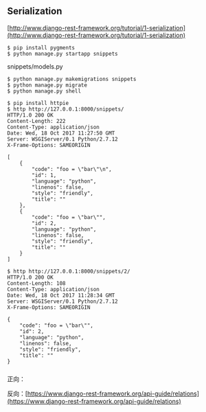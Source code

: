 ## Serialization

[http://www.django-rest-framework.org/tutorial/1-serialization](http://www.django-rest-framework.org/tutorial/1-serialization)

```
$ pip install pygments
$ python manage.py startapp snippets
```

snippets/models.py

```
$ python manage.py makemigrations snippets
$ python manage.py migrate
$ python manage.py shell
```

```
$ pip install httpie
$ http http://127.0.0.1:8000/snippets/
HTTP/1.0 200 OK
Content-Length: 222
Content-Type: application/json
Date: Wed, 18 Oct 2017 11:27:50 GMT
Server: WSGIServer/0.1 Python/2.7.12
X-Frame-Options: SAMEORIGIN

[
    {
        "code": "foo = \"bar\"\n",
        "id": 1,
        "language": "python",
        "linenos": false,
        "style": "friendly",
        "title": ""
    },
    {
        "code": "foo = \"bar\"",
        "id": 2,
        "language": "python",
        "linenos": false,
        "style": "friendly",
        "title": ""
    }
]

$ http http://127.0.0.1:8000/snippets/2/
HTTP/1.0 200 OK
Content-Length: 108
Content-Type: application/json
Date: Wed, 18 Oct 2017 11:28:34 GMT
Server: WSGIServer/0.1 Python/2.7.12
X-Frame-Options: SAMEORIGIN

{
    "code": "foo = \"bar\"",
    "id": 2,
    "language": "python",
    "linenos": false,
    "style": "friendly",
    "title": ""
}
```


### 

正向：

反向：[https://www.django-rest-framework.org/api-guide/relations](https://www.django-rest-framework.org/api-guide/relations)
